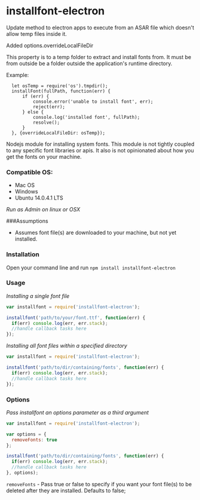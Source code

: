 installfont-electron
===========

Update method to electron apps to execute from an ASAR file which doesn't allow temp files inside it.

Added options.overrideLocalFileDir

This property is to a temp folder to extract and install fonts from.  It must be from outside be a folder outside the application's runtime directory.

Example:

```
  let osTemp = require('os').tmpdir();
  installFont(fullPath, function(err) {
      if (err) {
          console.error('unable to install font', err);
          reject(err);
      } else {
          console.log('installed font', fullPath);
          resolve();
      }
  }, {overrideLocalFileDir: osTemp});
```

Nodejs module for installing system fonts.
This module is not tightly coupled to any specific font libraries or apis.
It also is not opinionated about how you get the fonts on your machine.

### Compatible OS:
* Mac OS
* Windows
* Ubuntu 14.0.4.1 LTS

*Run as Admin on linux or OSX*

###Assumptions

* Assumes font file(s) are downloaded to your machine, but not yet installed.

### Installation

Open your command line and run `npm install installfont-electron`

### Usage
*Installing a single font file*
```javascript
var installfont = require('installfont-electron');

installfont('path/to/your/font.ttf', function(err) {
  if(err) console.log(err, err.stack);
  //handle callback tasks here
});


```

*Installing all font files within a specified directory*

```javascript
var installfont = require('installfont-electron');

installfont('path/to/dir/containing/fonts', function(err) {
  if(err) console.log(err, err.stack);
  //handle callback tasks here
});
```


### Options
*Pass installfont an options parameter as a third argument*


```javascript
var installfont = require('installfont-electron');

var options = {
  removeFonts: true
};

installfont('path/to/dir/containing/fonts', function(err) {
  if(err) console.log(err, err.stack);
  //handle callback tasks here
}, options);
```
`removeFonts` - Pass true or false to specify if you want your font file(s) to be deleted after they are installed. Defaults to false;
